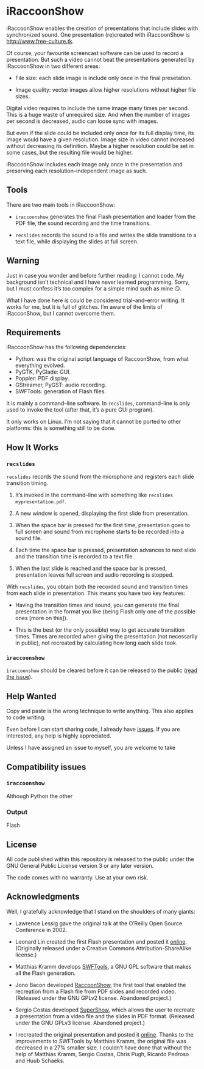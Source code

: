 # iRaccoonShow

iRaccoonShow enables the creation of presentations that include slides with synchronized sound. One presentation (re)created with iRaccoonShow is <http://www.free-culture.tk>.

Of course, your favourite screencast software can be used to record a presentation. But such a video cannot beat the presentations generated by iRaccoonShow in two different areas:

* File size: each slide image is include only once in the final presetation.

* Image quality: vector images allow higher resolutions without higher file sizes.

Digital video requires to include the same image many times per second. This is a huge waste of unrequired size. And when the number of images per second is decreased, audio can loose sync with images.

But even if the slide could be included only once for its full display time, its image would have a given resolution. Image size in video cannot increased without decreasing its definition. Maybe a higher resolution could be set in some cases, but the resulting file would be higher.

iRaccoonShow includes each image only once in the presentation and preserving each resolution–independent image as such.

## Tools

There are two main tools in iRaccoonShow:

* `iraccoonshow` generates the final Flash presentation and loader from the PDF file, the sound recording and the time transitions.

* `recslides` records the sound to a file and writes the slide transitions to a text file, while displaying the slides at full screen.

## Warning

Just in case you wonder and before further reading: I cannot code. My background isn’t technical and I have never learned programming. Sorry, but I must confess it’s too complex for a simple mind such as mine :smirk:.

What I have done here is could be considered trial–and–error writing. It works for me, but it is full of glitches. I’m aware of the limits of iRacconShow, but I cannot overcome them.

## Requirements

iRaccoonShow has the following dependencies:

* Python: was the original script language of RaccoonShow, from what everything evolved.
* PyGTK, PyGlade: GUI.
* Poppler: PDF display.
* GStreamer, PyGST: audio recording.
* SWFTools: generation of Flash files.

It is mainly a command–line software. In `recslides`, command–line is only used to invoke the tool (after that,  it’s a pure GUI program).

It only works on Linux. I’m not saying that it cannot be ported to other platforms: this is something still to be done.

## How It Works

### `recslides`

`recslides` records the sound from the microphone and registers each slide transition timing.

1. It’s invoked in the command–line with something like `recslides mypresentation.pdf`.

1. A new window is opened, displaying the first slide from presentation.

1. When the space bar is pressed for the first time, presentation goes to full screen and sound from microphone starts to be recorded into a sound file.

1. Each time the space bar is pressed, presentation advances to next slide and the transition time is recorded to a text file.

1. When the last slide is reached and the space bar is pressed, presentation leaves full screen and audio recording is stopped.

With `recslides`, you obtain both the recorded sound and transition times from each slide in presentation. This means you have two key features:

* Having the transition times and sound, you can generate the final presentation in the format you like (being Flash only one of the possible ones [more on this]).

* This is the best (or the only possible) way to get accurate transition times. Times are recorded when giving the presentation (not necessarily in public), not recreated by calculating how long each slide took.

<!--- this is so simple stupid that it just works -->

### `ìraccoonshow`

`ìraccoonshow` should be cleared before it can be released to the public ([read the issue](https://github.com/ousia/iRaccoonShow/issues/1)).

## Help Wanted

Copy and paste is the wrong technique to write anything. This also applies to code writing.

Even before I can start sharing code, I already have [issues](https://github.com/ousia/iRaccoonShow/issues). If you are interested, any help is highly appreciated.

Unless I have assigned an issue to myself, you are welcome to take

## Compatibility issues

### `iraccoonshow`

Although Python the other

### Output
Flash

## License

All code published within this repository is released to the public under the GNU General Public License version 3 or any later version.

The code comes with no warranty. Use at your own risk.

## Acknowledgments

Well, I gratefully acknowledge that I stand on the shoulders of many giants:

* Lawrence Lessig gave the original talk at the O’Reilly Open Source Conference in 2002.

* Leonard Lin created the first Flash presentation and posted it [online](http://randomfoo.net/oscon/2002/lessig/). (Originally released under a Creative Commons Attribution-ShareAlike license.)

* Matthias Kramm develops [SWFTools](http://swftools.org/), a GNU GPL software that makes all the Flash generation.

* Jono Bacon developed [RaccoonShow](http://www.jonobacon.org/files/raccoonshow-0.6.tgz), the first tool that enabled the recreation from a Flash file  from PDF slides and recorded video. (Released under the GNU GPLv2 license. Abandoned project.)

* Sergio Costas developed [SuperShow](http://www.rastersoft.com/programas/supershow.html), which allows the user to recreate a presentation from a video file and the slides in PDF format. (Released under the GNU GPLv3 license. Abandoned project.)

* I recreated the original presentation and posted it [online](http://www.free-culture.tk). Thanks to the improvements to SWFTools by Matthias Kramm, the original file was decreased in a 27% smaller size. I couldn’t have done that without the help of Matthias Kramm, Sergio Costas, Chris Pugh, Ricardo Pedroso and Huub Schaeks.
